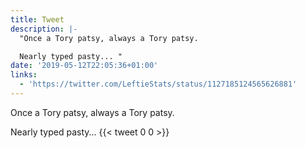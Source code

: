 ```yaml
---
title: Tweet
description: |-
  "Once a Tory patsy, always a Tory patsy.

  Nearly typed pasty... "
date: '2019-05-12T22:05:36+01:00'
links:
  - 'https://twitter.com/LeftieStats/status/1127185124565626881'
---
```

Once a Tory patsy, always a Tory patsy.

Nearly typed pasty... 
      {{< tweet 0 0 >}}
    

